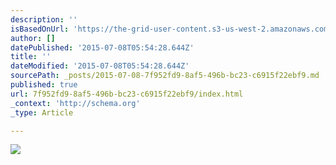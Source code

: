 ```yaml
---
description: ''
isBasedOnUrl: 'https://the-grid-user-content.s3-us-west-2.amazonaws.com/835f687f-2552-423d-93bf-3cb735086152.jpg'
author: []
datePublished: '2015-07-08T05:54:28.644Z'
title: ''
dateModified: '2015-07-08T05:54:28.644Z'
sourcePath: _posts/2015-07-08-7f952fd9-8af5-496b-bc23-c6915f22ebf9.md
published: true
url: 7f952fd9-8af5-496b-bc23-c6915f22ebf9/index.html
_context: 'http://schema.org'
_type: Article

---
```

![](https://the-grid-user-content.s3-us-west-2.amazonaws.com/835f687f-2552-423d-93bf-3cb735086152.jpg)